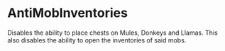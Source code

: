 # AntiMobInventories

Disables the ability to place chests on Mules, Donkeys and Llamas. This also disables the ability to open the inventories of said mobs.
